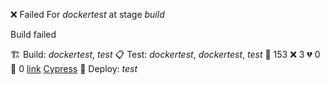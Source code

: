 ❌ Failed
For _dockertest_ at stage _build_


Build failed

🏗️ Build:
_dockertest_, _test_
📋 Test:
_dockertest_, _dockertest_, _test_
🧪 153 ❌ 3 💔 0 🙈 0 [link](http://localhost/tests) [Cypress](https://cypress.io)
🚀 Deploy:
_test_
